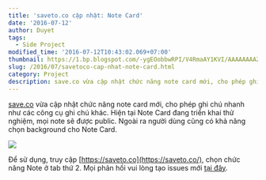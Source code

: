 ```yaml
---
title: 'saveto.co cập nhật: Note Card'
date: '2016-07-12'
author: Duyet
tags:
  - Side Project
modified_time: '2016-07-12T10:43:02.069+07:00'
thumbnail: https://1.bp.blogspot.com/-ygEOobbwRPI/V4RmaAY1KVI/AAAAAAAAZwc/ASHaVZwKe7s2e-zMRWgDjFRWzYAeADETACLcB/s1600/saveto-note-card.png
slug: /2016/07/savetoco-cap-nhat-note-card.html
category: Project
description: save.co vừa cập nhật chức năng note card mới, cho phép ghi chú nhanh như các công cụ ghi chú khác. Hiện tại Note Card đang triển khai thử nghiệm, mọi note sẽ được public. Ngoài ra người dùng cũng có khả năng chọn background cho Note Card.
---
```


[save.co](https://save.co/) vừa cập nhật chức năng note card mới, cho phép ghi chú nhanh như các công cụ ghi chú khác. Hiện tại Note Card đang triển khai thử nghiệm, mọi note sẽ được public. Ngoài ra người dùng cũng có khả năng chọn background cho Note Card.

[![](https://1.bp.blogspot.com/-ygEOobbwRPI/V4RmaAY1KVI/AAAAAAAAZwc/ASHaVZwKe7s2e-zMRWgDjFRWzYAeADETACLcB/s1600/saveto-note-card.png)](https://blog.duyet.net/2016/07/savetoco-cap-nhat-note-card.html)

Để sử dụng, truy cập [https://saveto.co](https://saveto.co/), chọn chức năng Note ở tab thứ 2.
Mọi phản hồi vui lòng tạo issues mới [tại đây](https://github.com/saveto-co/saveto/issues/new).
